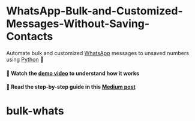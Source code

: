 # WhatsApp-Bulk-and-Customized-Messages-Without-Saving-Contacts
Automate bulk and customized [WhatsApp](https://www.whatsapp.com/) messages to unsaved numbers using [Python](https://www.python.org/) 🐍

#### 🎥 Watch the [demo video](https://www.instagram.com/p/Cmb38gXBpeB/) to understand how it works

#### 📝 Read the step-by-step guide in this [Medium post](https://sandroagama.medium.com/enviar-mensajes-masivos-y-personalizados-por-whatsapp-con-python-35d4bca85a67)
# bulk-whats
